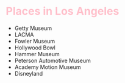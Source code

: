 <!-- <link rel="stylesheet" href="styles.css"> -->

# <span style="color:pink">Places in Los Angeles

- Getty Museum
- LACMA
- Fowler Museum
- Hollywood Bowl
- Hammer Museum
- Peterson Automotive Museum
- Academy Motion Museum
- Disneyland
